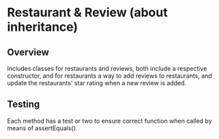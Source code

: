 # Restaurant & Review (about inheritance)

## Overview

  Includes classes for restaurants and reviews, both include a respective constructor, and for restaurants a way to add reviews to restaurants, and update the restaurants' star rating when a new review is added.

## Testing

  Each method has a test or two to ensure correct function when called by means of assertEquals().